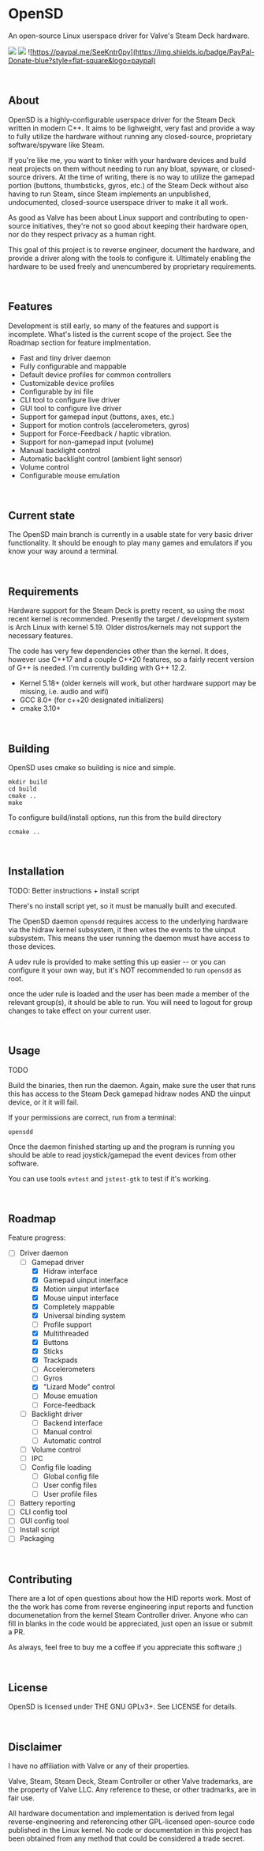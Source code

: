 # OpenSD
An open-source Linux userspace driver for Valve's Steam Deck hardware.

![](https://img.shields.io/badge/License-GPLv3-blueviolet?style=flat-square) ![](https://img.shields.io/badge/Written%20in-C%2B%2B-green?style=flat-square) ![https://paypal.me/SeeKntr0py](https://img.shields.io/badge/PayPal-Donate-blue?style=flat-square&logo=paypal)


<br>

## About
OpenSD is a highly-configurable userspace driver for the Steam Deck written in modern C++.  It aims to be lighweight, very fast and provide a way to fully utilize the hardware without running any closed-source, proprietary software/spyware like Steam.

If you're like me, you want to tinker with your hardware devices and build neat projects on them without needing to run any bloat, spyware, or closed-source drivers.  At the time of writing, there is no way to utilize the gamepad portion (buttons, thumbsticks, gyros, etc.) of the Steam Deck without also having to run Steam, since Steam implements an unpublished, undocumented, closed-source userspace driver to make it all work.

As good as Valve has been about Linux support and contributing to open-source initiatives, they're not so good about keeping their hardware open, nor do they respect privacy as a human right.

This goal of this project is to reverse engineer, document the hardware, and provide a driver along with the tools to configure it.  Ultimately enabling the hardware to be used freely and unencumbered by proprietary requirements.

<br>

## Features
Development is still early, so many of the features and support is incomplete.  What's listed is the current scope of the project.  See the Roadmap section for feature implmentation.

- Fast and tiny driver daemon
- Fully configurable and mappable
- Default device profiles for common controllers
- Customizable device profiles
- Configurable by ini file
- CLI tool to configure live driver
- GUI tool to configure live driver
- Support for gamepad input (buttons, axes, etc.)
- Support for motion controls (accelerometers, gyros)
- Support for Force-Feedback / haptic vibration.
- Support for non-gamepad input (volume)
- Manual backlight control
- Automatic backlight control (ambient light sensor)
- Volume control
- Configurable mouse emulation

<br>

## Current state
The OpenSD main branch is currently in a usable state for very basic driver functionality.  It should be enough to play many games and emulators if you know your way around a terminal.

<br>

## Requirements
Hardware support for the Steam Deck is pretty recent, so using the most recent kernel is recommended.  Presently the target / development system is Arch Linux with kernel 5.19.  Older distros/kernels may not support the necessary features.

The code has very few dependencies other than the kernel.  It does, however use C++17 and a couple C++20 features, so a fairly recent version of G++ is needed.  I'm currently building with G++ 12.2.

- Kernel 5.18+  (older kernels will work, but other hardware support may be missing, i.e. audio and wifi)
- GCC 8.0+ (for c++20 designated initializers)
- cmake 3.10+

<br>

## Building
OpenSD uses cmake so building is nice and simple.
```
mkdir build
cd build
cmake ..
make
```

To configure build/install options, run this from the build directory
```
ccmake ..
```

<br>

## Installation
TODO:  Better instructions + install script

There's no install script yet, so it must be manually built and executed.

The OpenSD daemon `opensdd` requires access to the underlying hardware via the hidraw kernel subsystem, it then wites the events to the uinput subsystem.  This means the user running the daemon must have access to those devices.  

A udev rule is provided to make setting this up easier -- or you can configure it your own way, but it's NOT recommended to run `opensdd` as root.

once the uder rule is loaded and the user has been made a member of the relevant group(s), it should be able to run.  You will need to logout for group changes to take effect on your current user.

<br>

## Usage
TODO

Build the binaries, then run the daemon.  Again, make sure the user that runs this has access to the Steam Deck gamepad hidraw nodes AND the uinput device, or it it will fail.

If your permissions are correct, run from a terminal:
```
opensdd
```

Once the daemon finished starting up and the program is running you should be able to read joystick/gamepad the event devices from other software.

You can use tools `evtest` and `jstest-gtk` to test if it's working.

<br>

## Roadmap
Feature progress:

- [ ]   Driver daemon
    - [ ]   Gamepad driver
        - [x]   Hidraw interface
        - [x]   Gamepad uinput interface
        - [x]   Motion uinput interface
        - [x]   Mouse uinput interface
        - [x]   Completely mappable
        - [x]   Universal binding system
        - [ ]   Profile support
        - [x]   Multithreaded
        - [x]   Buttons
        - [x]   Sticks
        - [x]   Trackpads
        - [ ]   Accelerometers
        - [ ]   Gyros
        - [x]   "Lizard Mode" control
        - [ ]   Mouse emuation
        - [ ]   Force-feedback
    - [ ]   Backlight driver
        - [ ]   Backend interface
        - [ ]   Manual control
        - [ ]   Automatic control
    - [ ]   Volume control
    - [ ]   IPC
    - [ ]   Config file loading
        - [ ]   Global config file
        - [ ]   User config files
        - [ ]   User profile files
- [ ]   Battery reporting
- [ ]   CLI config tool
- [ ]   GUI config tool
- [ ]   Install script
- [ ]   Packaging

<br>

## Contributing
There are a lot of open questions about how the HID reports work.  Most of the the work has come from reverse engineering input reports and function documenetation from the kernel Steam Controller driver.  Anyone who can fill in blanks in the code would be appreciated, just open an issue or submit a PR.

As always, feel free to buy me a coffee if you appreciate this software ;)

<br>

## License
OpenSD is licensed under THE GNU GPLv3+.  See LICENSE for details.

<br>

## Disclaimer
I have no affiliation with Valve or any of their properties.

Valve, Steam, Steam Deck, Steam Controller or other Valve trademarks, are the property of Valve LLC.  Any reference to these, or other tradmarks, are in fair use.

All hardware documentation and implementation is derived from legal reverse-engineering and referencing other GPL-licensed open-source code published in the Linux kernel.  No code or documentation in this project has been obtained from any method that could be considered a trade secret.
